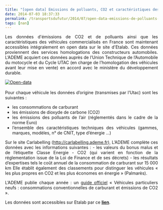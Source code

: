 ```yaml
---
title: "[open data] Emissions de polluants, CO2 et caractéristiques des véhicules commercialisés en France"
date: 2014-07-03 18:37:33
permalink: /transportsdufutur/2014/07/open-data-emissions-de-polluants-co2-et-caracteristiques-des-vehicules-commercialises-en-france.html
tags: [nan]
---
```


<p style="text-align: justify">Les données d'émissions de CO2 et de polluants ainsi que les caractéristiques des véhicules commercialisés en France sont maintenant accessibles intégralement en open data sur le site d'Etalab. Ces données proviennent des services homologations des constructeurs automobiles. L’ADEME acquiert ces données auprès de l’Union Technique de l’Automobile du motocycle et du Cycle UTAC (en charge de l’homologation des véhicules avant leur mise en vente) en accord avec le ministère du développement durable.</p> <p style="text-align: justify"><a class="asset-img-link" href="https://gabrielplassat.github.io/transportsdufutur/wp-content/uploads/sites/6/old/6a0120a66d2ad4970b01a73de5ab33970d-pi.jpg"><img alt="Open-data" border="0" class="asset  asset-image at-xid-6a0120a66d2ad4970b01a73de5ab33970d image-full img-responsive" src="/wp-content/uploads/sites/6/old/6a0120a66d2ad4970b01a73de5ab33970d-800wi.jpg" title="Open-data" /></a><br /><br />Pour chaque véhicule les données d’origine (transmises par l’Utac) sont les suivantes :</p> <ul style="text-align: justify"> <li>les consommations de carburant</li> <li>les émissions de dioxyde de carbone (CO2)</li> <li>les émissions des polluants de l’air (réglementés dans le cadre de la norme Euro)</li> <li>l’ensemble des caractéristiques techniques des véhicules (gammes, marques, modèles, n° de CNIT, type d’énergie ...)</li> </ul> <p style="text-align: justify">Sur le site Carlabelling (<a href="http://carlabelling.ademe.fr/">http://carlabelling.ademe.fr</a>), L’ADEME complète ces données avec les informations suivantes : - les valeurs du bonus malus et de l’étiquette Classe Energie - CO2 (qui varient en fonction de la réglementation issue de la Loi de Finance et de ses décrets) - les résultats d’expertises tels le coût annuel de la consommation de carburant sur 15 000 km Elle établit également des classements pour distinguer les véhicules « les plus propres en CO2 et les plus économes en énergie » (Palmarès).</p> <p style="text-align: justify">L’ADEME publie chaque année : un <a href="http://www2.ademe.fr/servlet/getDoc?sort=-1&amp;cid=96&amp;m=3&amp;id=52820&amp;ref=&amp;nocache=yes&amp;p1=111">guide officiel</a> « Véhicules particuliers neufs : consommations conventionnelles de carburant et émissions de CO2 ».</p> <p style="text-align: justify">Les données sont accessibles sur Etalab par ce <a href="https://www.data.gouv.fr/fr/dataset/emissions-de-co2-et-de-polluants-des-vehicules-commercialises-en-france" target="_blank"><span style="text-decoration: underline"><strong>lien</strong></span></a>. </p>
